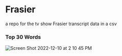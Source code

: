 # Frasier

a repo for the tv show Frasier transcript data in a csv

### Top 30 Words 

![Screen Shot 2022-12-10 at 2 10 45 PM](https://user-images.githubusercontent.com/55933131/206875389-7e7201b8-e10d-4df3-9617-7ce77674a0b7.png)

